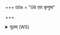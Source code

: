 +++
title = "06 एवा कृणुष्व"

+++
<details><summary>मूलम् (WS)</summary>

एवा कृणुष्व मा प्रियामन्तः कृणुष्व मां हृदि ।  
यथा नान्यापचेतया नान्यासां कीर्तयाश्चन ॥ ६ ॥
</details>